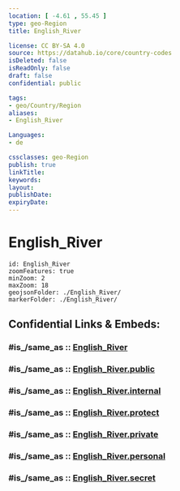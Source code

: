 ```yaml
---
location: [ -4.61 , 55.45 ] 
type: geo-Region
title: English_River

license: CC BY-SA 4.0
source: https://datahub.io/core/country-codes
isDeleted: false
isReadOnly: false
draft: false
confidential: public

tags:
- geo/Country/Region
aliases:
- English_River

Languages:
- de

cssclasses: geo-Region
publish: true
linkTitle: 
keywords: 
layout: 
publishDate: 
expiryDate: 
---
```


# English_River

```leaflet
id: English_River
zoomFeatures: true 
minZoom: 2 
maxZoom: 18
geojsonFolder: ./English_River/
markerFolder: ./English_River/
```


## Confidential Links & Embeds: 

### #is_/same_as :: [English_River](/_Standards/Earth/Continent/Africa/Africa~East/Seychelles/Regions~Seychelles/English_River.md) 

### #is_/same_as :: [English_River.public](/_public/Earth/Continent/Africa/Africa~East/Seychelles/Regions~Seychelles/English_River.public.md) 

### #is_/same_as :: [English_River.internal](/_internal/Earth/Continent/Africa/Africa~East/Seychelles/Regions~Seychelles/English_River.internal.md) 

### #is_/same_as :: [English_River.protect](/_protect/Earth/Continent/Africa/Africa~East/Seychelles/Regions~Seychelles/English_River.protect.md) 

### #is_/same_as :: [English_River.private](/_private/Earth/Continent/Africa/Africa~East/Seychelles/Regions~Seychelles/English_River.private.md) 

### #is_/same_as :: [English_River.personal](/_personal/Earth/Continent/Africa/Africa~East/Seychelles/Regions~Seychelles/English_River.personal.md) 

### #is_/same_as :: [English_River.secret](/_secret/Earth/Continent/Africa/Africa~East/Seychelles/Regions~Seychelles/English_River.secret.md)

